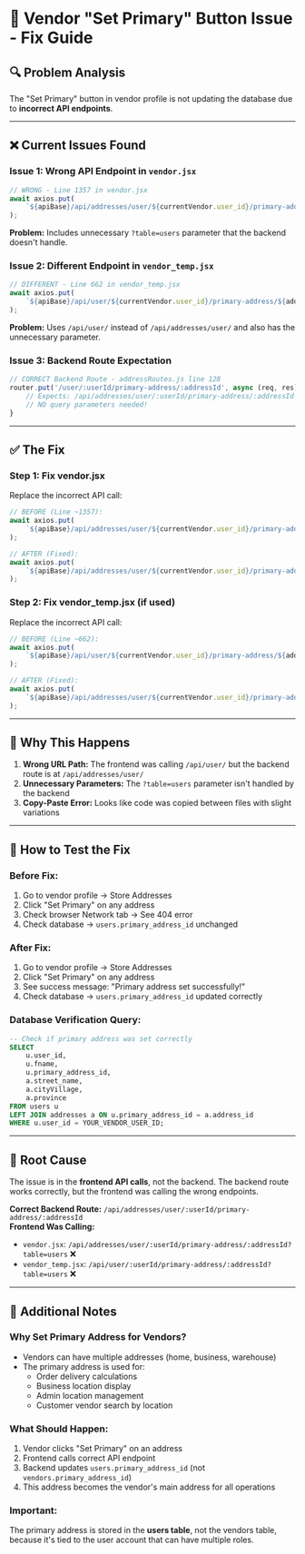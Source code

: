 # 🐛 Vendor "Set Primary" Button Issue - Fix Guide

## 🔍 **Problem Analysis**

The "Set Primary" button in vendor profile is not updating the database due to **incorrect API endpoints**.

---

## ❌ **Current Issues Found**

### **Issue 1: Wrong API Endpoint in `vendor.jsx`**
```javascript
// WRONG - Line 1357 in vendor.jsx
await axios.put(
    `${apiBase}/api/addresses/user/${currentVendor.user_id}/primary-address/${addressId}?table=users`
);
```
**Problem:** Includes unnecessary `?table=users` parameter that the backend doesn't handle.

### **Issue 2: Different Endpoint in `vendor_temp.jsx`**
```javascript
// DIFFERENT - Line 662 in vendor_temp.jsx  
await axios.put(
    `${apiBase}/api/user/${currentVendor.user_id}/primary-address/${addressId}?table=users`
);
```
**Problem:** Uses `/api/user/` instead of `/api/addresses/user/` and also has the unnecessary parameter.

### **Issue 3: Backend Route Expectation**
```javascript
// CORRECT Backend Route - addressRoutes.js line 128
router.put('/user/:userId/primary-address/:addressId', async (req, res) => {
    // Expects: /api/addresses/user/:userId/primary-address/:addressId
    // NO query parameters needed!
}
```

---

## ✅ **The Fix**

### **Step 1: Fix vendor.jsx**
Replace the incorrect API call:

```javascript
// BEFORE (Line ~1357):
await axios.put(
    `${apiBase}/api/addresses/user/${currentVendor.user_id}/primary-address/${addressId}?table=users`
);

// AFTER (Fixed):
await axios.put(
    `${apiBase}/api/addresses/user/${currentVendor.user_id}/primary-address/${addressId}`
);
```

### **Step 2: Fix vendor_temp.jsx (if used)**
Replace the incorrect API call:

```javascript
// BEFORE (Line ~662):
await axios.put(
    `${apiBase}/api/user/${currentVendor.user_id}/primary-address/${addressId}?table=users`
);

// AFTER (Fixed):
await axios.put(
    `${apiBase}/api/addresses/user/${currentVendor.user_id}/primary-address/${addressId}`
);
```

---

## 🔧 **Why This Happens**

1. **Wrong URL Path:** The frontend was calling `/api/user/` but the backend route is at `/api/addresses/user/`
2. **Unnecessary Parameters:** The `?table=users` parameter isn't handled by the backend
3. **Copy-Paste Error:** Looks like code was copied between files with slight variations

---

## 🧪 **How to Test the Fix**

### **Before Fix:**
1. Go to vendor profile → Store Addresses
2. Click "Set Primary" on any address
3. Check browser Network tab → See 404 error
4. Check database → `users.primary_address_id` unchanged

### **After Fix:**
1. Go to vendor profile → Store Addresses  
2. Click "Set Primary" on any address
3. See success message: "Primary address set successfully!"
4. Check database → `users.primary_address_id` updated correctly

### **Database Verification Query:**
```sql
-- Check if primary address was set correctly
SELECT 
    u.user_id,
    u.fname,
    u.primary_address_id,
    a.street_name,
    a.cityVillage,
    a.province
FROM users u
LEFT JOIN addresses a ON u.primary_address_id = a.address_id
WHERE u.user_id = YOUR_VENDOR_USER_ID;
```

---

## 🎯 **Root Cause**

The issue is in the **frontend API calls**, not the backend. The backend route works correctly, but the frontend was calling the wrong endpoints.

**Correct Backend Route:** `/api/addresses/user/:userId/primary-address/:addressId`  
**Frontend Was Calling:** 
- `vendor.jsx`: `/api/addresses/user/:userId/primary-address/:addressId?table=users` ❌
- `vendor_temp.jsx`: `/api/user/:userId/primary-address/:addressId?table=users` ❌

---

## 📝 **Additional Notes**

### **Why Set Primary Address for Vendors?**
- Vendors can have multiple addresses (home, business, warehouse)
- The primary address is used for:
  - Order delivery calculations
  - Business location display
  - Admin location management
  - Customer vendor search by location

### **What Should Happen:**
1. Vendor clicks "Set Primary" on an address
2. Frontend calls correct API endpoint
3. Backend updates `users.primary_address_id` (not `vendors.primary_address_id`)
4. This address becomes the vendor's main address for all operations

### **Important:** 
The primary address is stored in the **users table**, not the vendors table, because it's tied to the user account that can have multiple roles.

